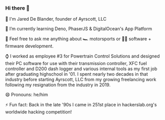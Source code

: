 ### Hi there 👋

🔭 I'm Jared De Blander, founder of Ayrscott, LLC 

🌱 I’m currently learning Deno, PhaserJS & DigitalOcean's App Platform

💬 Feel free to ask me anything about  🏎️ motorsports or 🐱‍💻 software + firmware development.

⌚ I worked as employee #3 for Powertrain Control Solutions and designed their PC software for use with their transmission controller, XFC fuel controller and D200 dash logger and various internal tools as my first job after graduating highschool in '01.  I spent nearly two decades in that industry before starting Ayrscott, LLC from my growing freelancing work following my resignation from the industry in 2019.

😄 Pronouns: he/him

⚡ Fun fact: Back in the late '90s I came in 251st place in hackerslab.org's worldwide hacking competition!

<!--
**jwd83/jwd83** is a ✨ _special_ ✨ repository because its `README.md` (this file) appears on your GitHub profile.

Here are some ideas to get you started:

- 🔭 I’m currently working on ...
- 🌱 I’m currently learning ...
- 👯 I’m looking to collaborate on ...
- 🤔 I’m looking for help with ...
- 💬 Ask me about ...
- 📫 How to reach me: ...
- 😄 Pronouns: ...
- ⚡ Fun fact: ...
-->
